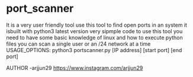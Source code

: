 # port_scanner
It is a very user friendly tool use this tool to find open ports in an system it isbuilt with python3 latest version 
very sipmple code to use this tool you need to have some basic knowledge of linux and how to execute python files you can scan a single user or an /24 network at a time 
USAGE_OPTIONS:
python3 portscanner.py [IP address] [start port] [end port]




AUTHOR 
-arjjun29
https://www.instagram.com/arjjun29
